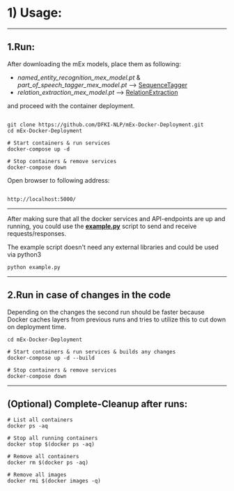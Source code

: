 # 1) Usage:

---

## 1.Run:
After downloading the mEx models, place them as following: 

* _named_entity_recognition_mex_model.pt_ & _part_of_speech_tagger_mex_model.pt_ --> [SequenceTagger](https://github.com/DFKI-NLP/mEx-Docker-Deployment/tree/master/SequenceTagger)
* _relation_extraction_mex_model.pt_ --> [RelationExtraction](https://github.com/DFKI-NLP/mEx-Docker-Deployment/tree/master/RelationExtraction)

and proceed with the container deployment.

```shell

git clone https://github.com/DFKI-NLP/mEx-Docker-Deployment.git
cd mEx-Docker-Deployment

# Start containers & run services
docker-compose up -d

# Stop containers & remove services
docker-compose down

```

Open browser to following address:

```shell

http://localhost:5000/

```

---

After making sure that all the docker services and API-endpoints are up and running, you could use the [**example.py**](https://github.com/DFKI-NLP/mEx-Docker-Deployment/blob/master/example.py) script to send and receive requests/responses.

The example script doesn't need any external libraries and could be used via python3

```shell
python example.py
```

---


## 2.Run in case of changes in the code

Depending on the changes the second run should be faster because Docker caches layers from previous runs 
and tries to utilize this to cut down on deployment time.

```shell
cd mEx-Docker-Deployment

# Start containers & run services & builds any changes
docker-compose up -d --build

# Stop containers & remove services
docker-compose down
```
---

## (Optional) Complete-Cleanup after runs:

```shell
# List all containers
docker ps -aq

# Stop all running containers
docker stop $(docker ps -aq)

# Remove all containers
docker rm $(docker ps -aq)

# Remove all images
docker rmi $(docker images -q)
```